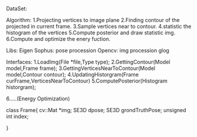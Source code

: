 DataSet:

Algorithm:
1.Projecting vertices to image plane
2.Finding contour of the projected in current frame.
3.Sample vertices near to contour.
4.statistic the histogram of the vertices
5.Compute posterior and draw statistic img.
6.Compute and optimize the enery fuction.

Libs:
Eigen
Sophus: pose procession
Opencv: img procession
glog

Interfaces:
1.LoadImg(File *file,Type type);
2.GettingContour(Model model,Frame frame);
3.GettingVerticesNearToContour(Model model,Contour contour);
4.UpdatingHistorgram(Frame curFrame,VerticesNearToContour)
5.ComputePosterior(Histogram historgram);

6.....(Energy Optimization)


class Frame{
 cv::Mat *img;
 SE3D dpose;
 SE3D grondTruthPose;
 unsigned int index;
 
}

